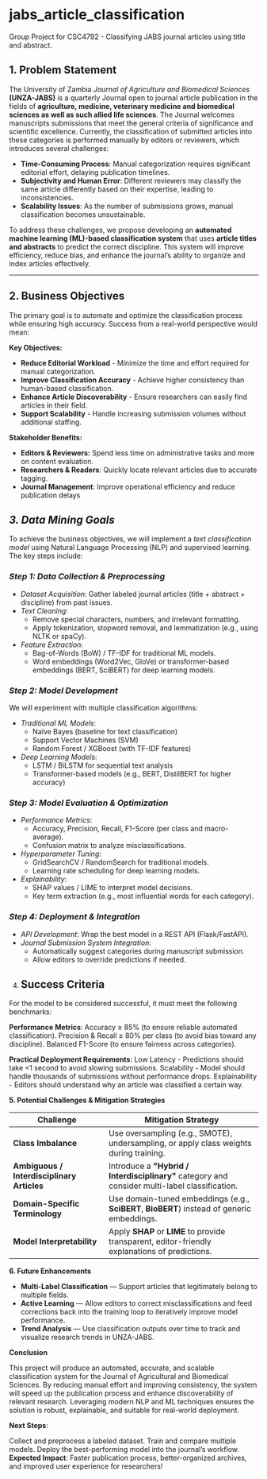 # jabs_article_classification
Group Project for CSC4792 - Classifying JABS journal articles using title and abstract.

## **1. Problem Statement**  
The University of Zambia *Journal of Agriculture and Biomedical Sciences* **(UNZA-JABS)** is a quarterly Journal open to journal article publication in the fields of **agriculture, medicine, veterinary medicine and biomedical sciences as well as such allied life sciences**. The Journal welcomes manuscripts submissions that meet the general criteria of significance and scientific excellence. Currently, the classification of submitted articles into these categories is performed manually by editors or reviewers, which introduces several challenges:  

- **Time-Consuming Process**: Manual categorization requires significant editorial effort, delaying publication timelines.  
- **Subjectivity and Human Error**: Different reviewers may classify the same article differently based on their expertise, leading to inconsistencies.  
- **Scalability Issues**: As the number of submissions grows, manual classification becomes unsustainable.  

To address these challenges, we propose developing an **automated machine learning (ML)-based classification system** that uses **article titles and abstracts** to predict the correct discipline. This system will improve efficiency, reduce bias, and enhance the journal’s ability to organize and index articles effectively.  

---
## **2. Business Objectives**
The primary goal is to automate and optimize the classification process while ensuring high accuracy. Success from a real-world perspective would mean:

**Key Objectives:**
- **Reduce Editorial Workload** - Minimize the time and effort required for manual categorization.
- **Improve Classification Accuracy** - Achieve higher consistency than human-based classification.
- **Enhance Article Discoverability** - Ensure researchers can easily find articles in their field.
- **Support Scalability** - Handle increasing submission volumes without additional staffing.

**Stakeholder Benefits:**
- **Editors & Reviewers:** Spend less time on administrative tasks and more on content evaluation.
- **Researchers & Readers**: Quickly locate relevant articles due to accurate tagging.
- **Journal Management**: Improve operational efficiency and reduce publication delays
## *3. Data Mining Goals*  
To achieve the business objectives, we will implement a *text classification model* using Natural Language Processing (NLP) and supervised learning. The key steps include:  

### *Step 1: Data Collection & Preprocessing*  
- *Dataset Acquisition*: Gather labeled journal articles (title + abstract + discipline) from past issues.  
- *Text Cleaning*:  
  - Remove special characters, numbers, and irrelevant formatting.  
  - Apply tokenization, stopword removal, and lemmatization (e.g., using NLTK or spaCy).  
- *Feature Extraction*:  
  - Bag-of-Words (BoW) / TF-IDF for traditional ML models.  
  - Word embeddings (Word2Vec, GloVe) or transformer-based embeddings (BERT, SciBERT) for deep learning models.  

### *Step 2: Model Development*  
We will experiment with multiple classification algorithms:  
- *Traditional ML Models*:  
  - Naïve Bayes (baseline for text classification)  
  - Support Vector Machines (SVM)  
  - Random Forest / XGBoost (with TF-IDF features)  
- *Deep Learning Models*:  
  - LSTM / BiLSTM for sequential text analysis  
  - Transformer-based models (e.g., BERT, DistilBERT for higher accuracy)  

### *Step 3: Model Evaluation & Optimization*  
- *Performance Metrics*:  
  - Accuracy, Precision, Recall, F1-Score (per class and macro-average).  
  - Confusion matrix to analyze misclassifications.  
- *Hyperparameter Tuning*:  
  - GridSearchCV / RandomSearch for traditional models.  
  - Learning rate scheduling for deep learning models.  
- *Explainability*:  
  - SHAP values / LIME to interpret model decisions.  
  - Key term extraction (e.g., most influential words for each category).  

### *Step 4: Deployment & Integration*  
- *API Development*: Wrap the best model in a REST API (Flask/FastAPI).  
- *Journal Submission System Integration*:  
  - Automatically suggest categories during manuscript submission.  
  - Allow editors to override predictions if needed.

4. ## **Success Criteria**
For the model to be considered successful, it must meet the following benchmarks:

**Performance Metrics**:
Accuracy ≥ 85% (to ensure reliable automated classification).
Precision & Recall ≥ 80% per class (to avoid bias toward any discipline).
Balanced F1-Score (to ensure fairness across categories).

**Practical Deployment Requirements**:
Low Latency - Predictions should take <1 second to avoid slowing submissions.
Scalability - Model should handle thousands of submissions without performance drops.
Explainability - Editors should understand why an article was classified a certain way.

**5. Potential Challenges & Mitigation Strategies**

| **Challenge** | **Mitigation Strategy** |
|---|---|
| **Class Imbalance** | Use oversampling (e.g., SMOTE), undersampling, or apply class weights during training. |
| **Ambiguous / Interdisciplinary Articles** | Introduce a **"Hybrid / Interdisciplinary"** category and consider multi-label classification. |
| **Domain-Specific Terminology** | Use domain-tuned embeddings (e.g., **SciBERT**, **BioBERT**) instead of generic embeddings. |
| **Model Interpretability** | Apply **SHAP** or **LIME** to provide transparent, editor-friendly explanations of predictions. |


**6. Future Enhancements**
- **Multi-Label Classification** — Support articles that legitimately belong to multiple fields.  
- **Active Learning** — Allow editors to correct misclassifications and feed corrections back into the training loop to iteratively improve model performance.  
- **Trend Analysis** — Use classification outputs over time to track and visualize research trends in UNZA-JABS.


**Conclusion**

This project will produce an automated, accurate, and scalable classification system for the Journal of Agricultural and Biomedical Sciences. By reducing manual effort and improving consistency, the system will speed up the publication process and enhance discoverability of relevant research. Leveraging modern NLP and ML techniques ensures the solution is robust, explainable, and suitable for real-world deployment.

**Next Steps**:

Collect and preprocess a labeled dataset.
Train and compare multiple models.
Deploy the best-performing model into the journal’s workflow.
**Expected Impact**: Faster publication process, better-organized archives, and improved user experience for researchers!

